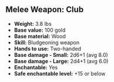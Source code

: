 ## Melee Weapon: Club
- **Weight:** 3.8 lbs
- **Base value:** 100 gold
- **Base material:** Wood
- **Skill:** Bludgeoning weapon
- **Hands to use:** Two-handed
- **Base damage - Small:** 2d6+1 (avg 8.0)
- **Base damage - Large:** 2d4+1 (avg 6.0)
- **Enchantable:** Yes
- **Safe enchantable level:** +15 or below
